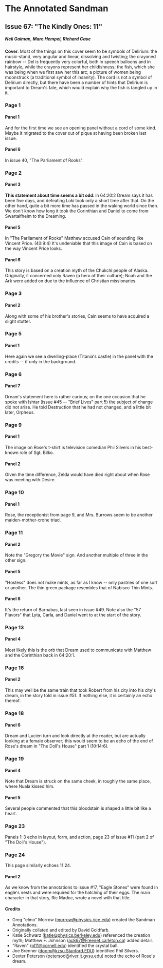 # The Annotated Sandman

## Issue 67: "The Kindly Ones: 11"

##### Neil Gaiman, Marc Hempel, Richard Case

**Cover**: Most of the things on this cover seem to be symbols of Delirium: the music-stand, very angular and linear, dissolving and twisting; the crayoned rainbow -- Del is frequently very colorful, both in speech balloons and in hairstyle, while the crayons represent her childishness; the fish, which she was being when we first saw her this arc; a picture of women being moonstruck (a traditional symbol of insanity). The cord is not a symbol of Delirium directly, but there have been a number of hints that Delirium is important to Dream's fate, which would explain why the fish is tangled up in it.

### Page 1

#### Panel 1

And for the first time we see an opening panel without a cord of some kind. Maybe it migrated to the cover out of pique at having been broken last issue.

#### Panel 6

In issue 40, "The Parliament of Rooks".

### Page 2

#### Panel 3

**This statement about time seems a bit odd**: in 64:20:2 Dream says it has been five days, and defeating Loki took only a short time after that. On the other hand, quite a bit more time has passed in the waking world since then. We don't know how long it took the Corinthian and Daniel to come from Swartalfheim to the Dreaming.

#### Panel 5

In "The Parliament of Rooks" Matthew accused Cain of sounding like Vincent Price. (40:9:4) It's undeniable that this image of Cain is based on the way Vincent Price looks.

#### Panel 6

This story is based on a creation myth of the Chukchi people of Alaska. Originally, it concerned only Raven (a hero of their culture); Noah and the Ark were added on due to the influence of Christian missionaries.

### Page 3

#### Panel 2

Along with some of his brother's stories, Cain seems to have acquired a slight stutter.

### Page 5

#### Panel 1

Here again we see a dwelling-place (Titania's castle) in the panel with the credits -- if only in the background.

### Page 6

#### Panel 7

Dream's statement here is rather curious; on the one occasion that he spoke with Ishtar (issue #45 -- "Brief Lives" part 5) the subject of change did not arise. He told Destruction that he had not changed, and a little bit later, Orpheus.

### Page 9

#### Panel 1

The image on Rose's t-shirt is television comedian Phil Silvers in his best-known role of Sgt. Bilko.

#### Panel 2

Given the time difference, Zelda would have died right about when Rose was meeting with Desire.

### Page 10

#### Panel 1

Rose, the receptionist from page 9, and Mrs. Burrows seem to be another maiden-mother-crone triad.

### Page 11

#### Panel 2

Note the "Gregory the Movie" sign. And another multiple of three in the other sign.

#### Panel 5

"Hostess" does not make mints, as far as I know -- only pastries of one sort or another. The thin green package resembles that of Nabisco Thin Mints.

#### Panel 6

It's the return of Barnabas, last seen in issue #49. Note also the "57 Flavors" that Lyta, Carla, and Daniel went to at the start of the story.

### Page 13

#### Panel 4

Most likely this is the orb that Dream used to communicate with Matthew and the Corinthian back in 64:20:1.

### Page 16

#### Panel 2

This may well be the same train that took Robert from his city into his city's dream, in the story told in issue #51. If nothing else, it is certainly an echo thereof.

### Page 18

#### Panel 6

Dream and Lucien turn and look directly at the reader, but are actually looking at a female observer; this would seem to be an echo of the end of Rose's dream in "The Doll's House" part 1 (10:14:6).

### Page 19

#### Panel 4

Note that Dream is struck on the same cheek, in roughly the same place, where Nuala kissed him.

#### Panel 5

Several people commented that this bloodstain is shaped a little bit like a heart.

### Page 23

Panels 1-3 echo in layout, form, and action, page 23 of issue #11 (part 2 of "The Doll's House").

### Page 24

This page similarly echoes 11:24.

#### Panel 2

As we know from the annotations to issue #17, "Eagle Stones" were found in eagle's nests and were required for the hatching of their eggs. The main character in that story, Ric Madoc, wrote a novel with that title.

#### Credits

- Greg "elmo" Morrow (morrow@physics.rice.edu) created the Sandman Annotations.
- Originally collated and edited by David Goldfarb.
- Katie Schwarz (katie@physics.berkeley.edu) referenced the creation myth; Matthew F. Johnson (ac867@Freenet.carleton.ca) added detail.
- "Raven" (pl11@cornell.edu) identified the crystal ball.
- Joe Brenner (doom@kzsu.Stanford.EDU) identified Phil Silvers.
- Dexter Peterson (petersod@river.it.gvsu.edu) noted the echo of Rose's dream.
